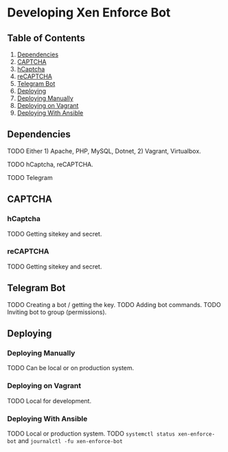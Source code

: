 # Developing Xen Enforce Bot

## Table of Contents

1. [Dependencies](#dependencies)
2. [CAPTCHA](#captcha)
  1. [hCaptcha](#hcaptcha)
  2. [reCAPTCHA](#recaptcha)
3. [Telegram Bot](#telegram-bot)
4. [Deploying](#deploying)
  1. [Deploying Manually](#deploying-manually)
  2. [Deploying on Vagrant](#deploying-on-vagrant)
  3. [Deploying With Ansible](#deploying-with-ansible)

## Dependencies

TODO Either 1) Apache, PHP, MySQL, Dotnet, 2) Vagrant, Virtualbox.

TODO hCaptcha, reCAPTCHA.

TODO Telegram

## CAPTCHA

### hCaptcha

TODO Getting sitekey and secret.

### reCAPTCHA

TODO Getting sitekey and secret.

## Telegram Bot

TODO Creating a bot / getting the key.
TODO Adding bot commands.
TODO Inviting bot to group (permissions).

## Deploying

### Deploying Manually

TODO Can be local or on production system.

### Deploying on Vagrant

TODO Local for development.

### Deploying With Ansible

TODO Local or production system.
TODO `systemctl status xen-enforce-bot` and `journalctl -fu xen-enforce-bot`
